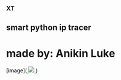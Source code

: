 ### XT
## smart python ip tracer
# made by: Anikin Luke

[image](<a href="https://imgur.com/Odhww5i.png">
  <img src="https://imgur.com/Odhww5i.png" />
</a>)

